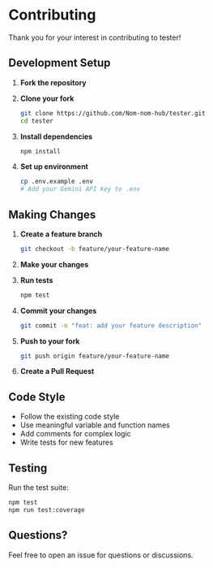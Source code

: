 # Contributing

Thank you for your interest in contributing to tester!

## Development Setup

1. **Fork the repository**

2. **Clone your fork**
   ```bash
   git clone https://github.com/Nom-nom-hub/tester.git
   cd tester
   ```

3. **Install dependencies**
   ```bash
   npm install
   ```

4. **Set up environment**
   ```bash
   cp .env.example .env
   # Add your Gemini API key to .env
   ```

## Making Changes

1. **Create a feature branch**
   ```bash
   git checkout -b feature/your-feature-name
   ```

2. **Make your changes**

3. **Run tests**
   ```bash
   npm test
   ```

4. **Commit your changes**
   ```bash
   git commit -m "feat: add your feature description"
   ```

5. **Push to your fork**
   ```bash
   git push origin feature/your-feature-name
   ```

6. **Create a Pull Request**

## Code Style

- Follow the existing code style
- Use meaningful variable and function names
- Add comments for complex logic
- Write tests for new features

## Testing

Run the test suite:

```bash
npm test
npm run test:coverage
```

## Questions?

Feel free to open an issue for questions or discussions.
